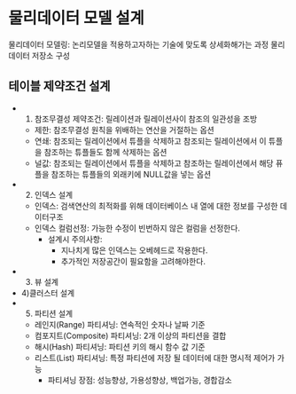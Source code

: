 # 물리데이터 모델 설계
물리데이터 모델링: 논리모델을 적용하고자하는 기술에 맞도록 상세화해가는 과정
물리데이터 저장소 구성
## 테이블 제약조건 설계
- 1) 참조무결성 제약조건: 릴레이션과 릴레이션사이 참조의 일관성을 조방
  - 제한: 참조무결성 원칙을 위배하는 연산을 거절하는 옵션
  - 연쇄: 참조되는 릴레이션에서 튜플을 삭제하고 참조되는 릴레이션에서 이 튜플을 참조하는 튜플들도 함께 삭제하는 옵션
  - 널값: 참조되는 릴레이션에서 튜플을 삭제하고 참조하는 릴레이션에서 해당 퓨플을 참조하는 튜플들의 외래키에 NULL값을 넣는 옵션
- 2) 인덱스 설계
  - 인덱스: 검색연산의 최적화를 위해 데이터베이스 내 열에 대한 정보를 구성한 데이터구조
  - 인덱스 컬럼선정: 가능한 수정이 빈번하지 않은 컬럼을 선정한다. 
    - 설계시 주의사항: 
      - 지나치게 많은 인덱스는 오베헤드로 작용한다. 
      - 추가적인 저장공간이 필요함을 고려해야한다. 
- 3) 뷰 설계 
- 4)클러스터 설계
- 5) 파티션 설계
  - 레인지(Range) 파티셔닝: 연속적인 숫자나 날짜 기준
  - 컴포지트(Composite) 파티셔닝: 2개 이상의 파티션을 결합
  - 해시(Hash) 파티셔닝: 파티션 키의 해시 함수 값 기준
  - 리스트(List) 파티셔닝: 특정 파티션에 저장 될 데이터에 대한 명시적 제어가 가능
    * 파티셔닝 장점: 성능향상, 가용성향상, 백업가능, 경합감소
